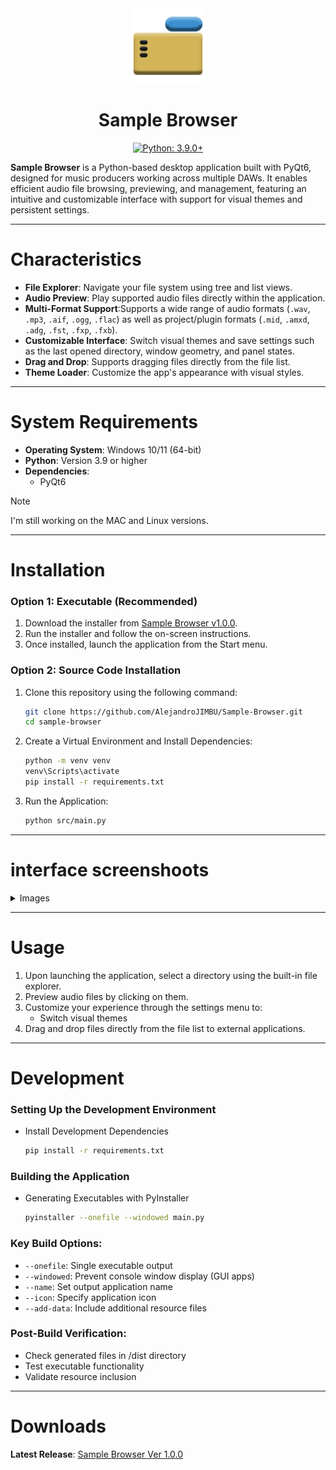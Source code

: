 <div align="center">
  <img alt="logo" width="120" src="https://github.com/AlejandroJIMBUI/proyAssets/blob/main/Sample_Browser_Assets/icon.png?raw=true"/>
  <h1>Sample Browser</h1>
</div>

<div align="center">
   <a href="https://www.python.org/downloads/" target="_blank">
   <img src="https://img.shields.io/static/v1?style=flat-square&label=Python&message=3.9.0%2B&logo=python&labelColor=282828&logoColor=3776AB&color=414b32" alt="Python: 3.9.0+" />
   </a>
</div>

**Sample Browser** is a Python-based desktop application built with PyQt6, designed for music producers working across multiple DAWs. It enables efficient audio file browsing, previewing, and management, featuring an intuitive and customizable interface with support for visual themes and persistent settings.

---

# Characteristics

- **File Explorer**: Navigate your file system using tree and list views.
- **Audio Preview**: Play supported audio files directly within the application.
- **Multi-Format Support**:Supports a wide range of audio formats (`.wav`, `.mp3`, `.aif`, `.ogg`, `.flac`) as well as project/plugin formats (`.mid`, `.amxd`, `.adg`, `.fst`, `.fxp`, `.fxb`).  
- **Customizable Interface**: Switch visual themes and save settings such as the last opened directory, window geometry, and panel states.
- **Drag and Drop**: Supports dragging files directly from the file list.
- **Theme Loader**: Customize the app's appearance with visual styles.

---

# System Requirements

- **Operating System**: Windows 10/11 (64-bit)
- **Python**: Version 3.9 or higher
- **Dependencies**:
  - PyQt6

> [!NOTE]
>
> I'm still working on the MAC and Linux versions.
---

# Installation

### Option 1: Executable (Recommended)
1. Download the installer from [Sample Browser v1.0.0](https://github.com/AlejandroJIMBUI/Sample-Browser/releases/tag/v1.0.0).
2. Run the installer and follow the on-screen instructions.
3. Once installed, launch the application from the Start menu.

### Option 2: Source Code Installation
1. Clone this repository using the following command:
   ```bash
   git clone https://github.com/AlejandroJIMBU/Sample-Browser.git
   cd sample-browser
   ```
2. Create a Virtual Environment and Install Dependencies:
   ```bash
   python -m venv venv
   venv\Scripts\activate
   pip install -r requirements.txt
   ```
3. Run the Application:
   ```bash
   python src/main.py
   ```

---

# interface screenshoots

<details close>
  <summary>Images</summary>

### Theme: dark
![Theme: dark](https://github.com/AlejandroJIMBUI/proyAssets/blob/main/Sample_Browser_Assets/dark_screenshot.png?raw=true)

### Theme: softBlue
![Theme: softBlue](https://github.com/AlejandroJIMBUI/proyAssets/blob/main/Sample_Browser_Assets/softBlue_screenshot.png?raw=true)

### Theme: 1bitMonitorGlow
![Theme: 1bitMonitorGlow](https://github.com/AlejandroJIMBUI/proyAssets/blob/main/Sample_Browser_Assets/1bitMonitorGlow_screenshot.png?raw=true)

### Theme: everglowDiamond
![Theme: everglowDiamond](https://github.com/AlejandroJIMBUI/proyAssets/blob/main/Sample_Browser_Assets/everglowDiamond_screenshot.png?raw=true)

Future releases will introduce new themes and additional features

</details>


---

# Usage

1. Upon launching the application, select a directory using the built-in file explorer.
2. Preview audio files by clicking on them.
3. Customize your experience through the settings menu to:
   - Switch visual themes
4. Drag and drop files directly from the file list to external applications.

---

# Development

### Setting Up the Development Environment
- Install Development Dependencies
   ```bash
   pip install -r requirements.txt
   ```

### Building the Application
- Generating Executables with PyInstaller
   ```bash
   pyinstaller --onefile --windowed main.py
   ```

### Key Build Options:
- `--onefile`: Single executable output
- `--windowed`: Prevent console window display (GUI apps)
- `--name`: Set output application name
- `--icon`: Specify application icon
- `--add-data`: Include additional resource files

### Post-Build Verification:
- Check generated files in /dist directory
- Test executable functionality
- Validate resource inclusion

---

# Downloads

**Latest Release**: [Sample Browser Ver 1.0.0](https://github.com/AlejandroJIMBUI/Sample-Browser/releases/tag/v1.0.0)
